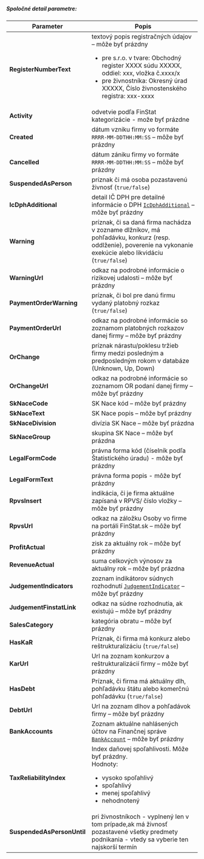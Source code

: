 ##### Spoločné detail parametre:
| Parameter | Popis |
| ----------- | ----------- |
| **RegisterNumberText** | textový popis registračných údajov – môže byť prázdny <ul><li>pre s.r.o. v tvare: Obchodný register XXXX súdu XXXXX, oddiel: xxx, vložka č.xxxx/x</li><li>pre živnostníka: Okresný úrad XXXXX, Číslo živnostenského registra: xxx-xxxx</li></ul>|
| **Activity** | odvetvie podľa FinStat kategorizácie - može byť prázdne |
| **Created** | dátum vzniku firmy vo formáte `RRRR-MM-DDTHH:MM:SS` – môže byť prázdny |
| **Cancelled** | dátum zániku firmy vo formáte `RRRR-MM-DDTHH:MM:SS` – môže byť prázdny |
| **SuspendedAsPerson** | príznak či má osoba pozastavenú živnosť (`true/false`) |
| **IcDphAdditional** | detail IČ DPH pre detailné informácie o DPH [`IcDphAdditional`](#IcDphAdditional) – môže byť prázdny |
| **Warning** | príznak, či sa daná firma nachádza v zozname dlžníkov, má pohľadávku, konkurz (resp. oddlženie), poverenie na vykonanie exekúcie alebo likvidáciu (`true/false`) |
| **WarningUrl** | odkaz na podrobné informácie o rizikovej udalosti – môže byť prázdny |
| **PaymentOrderWarning** | príznak, či bol pre danú firmu vydaný platobný rozkaz (`true/false`) |
| **PaymentOrderUrl** | odkaz na podrobné informácie so zoznamom platobných rozkazov danej firmy – môže byť prázdny |
| **OrChange** | príznak nárastu/poklesu tržieb firmy medzi posledným a predposledným rokom v databáze (Unknown, Up, Down) |
| **OrChangeUrl** | odkaz na podrobné informácie so zoznamom OR podaní danej firmy – môže byť prázdny |
| **SkNaceCode** | SK Nace kód – môže byť prázdny |
| **SkNaceText** | SK Nace popis – môže byť prázdny |
| **SkNaceDivision** | divízia SK Nace – môže byť prázdna |
| **SkNaceGroup** | skupina SK Nace – môže byť prázdna |
| **LegalFormCode** | právna forma kód (číselník podľa Štatistického úradu) - môže byť prázdny |
| **LegalFormText** | právna forma popis - môže byť prázdny |
| **RpvsInsert** | indikácia, či je firma aktuálne zapísaná v RPVS/ číslo vložky – môže byť prázdny |
| **RpvsUrl** | odkaz na záložku Osoby vo firme na portáli FinStat.sk – môže byť prázdny |
| **ProfitActual** | zisk za aktuálny rok – môže byť prázdny |
| **RevenueActual** | suma celkových výnosov za aktuálny rok – môže byť prázdna |
| **JudgementIndicators** | zoznam indikátorov súdnych rozhodnutí [`JudgementIndicator`](#JudgementIndicator) – môže byť prázdny |
| **JudgementFinstatLink** | odkaz na súdne rozhodnutia, ak existujú – môže byť prázdny |
| **SalesCategory** | kategória obratu – môže byť prázdny |
| **HasKaR** | Príznak, či firma má konkurz alebo reštrukturalizáciu (`true/false`) |
| **KarUrl** | Url na zoznam konkurzov a reštrukturalizácií firmy – môže byť prázdny |
| **HasDebt** | Príznak, či firma má aktuálny dlh, pohľadávku štátu alebo komerčnú pohľadávku (`true/false`) |
| **DebtUrl** | Url na zoznam dlhov a pohľadávok firmy – môže byť prázdny |
| **BankAccounts** | Zoznam  aktuálne nahlásených účtov na Finančnej správe [`BankAccount`](#BankAccount) – môže byť prázdny |
| **TaxReliabilityIndex** | Index daňovej spoľahlivosti. Môže byť prázdny.<br/>Hodnoty:<ul><li>vysoko spoľahlivý</li><li>spoľahlivý</li><li>menej spoľahlivý</li><li>nehodnotený</li></ul>|
| **SuspendedAsPersonUntil** | pri živnostníkoch - vyplnený len v tom prípade,ak má živnosť pozastavené všetky predmety podnikania - vtedy sa vyberie ten najskorší termín |